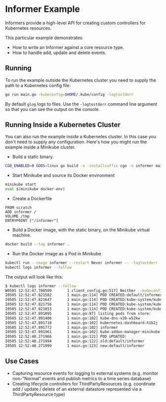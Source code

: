 # Informer Example

Informers provide a high-level API for creating custom controllers for Kubernetes resources.

This particular example demonstrates:

* How to write an Informer against a core resource type.
* How to handle add, update and delete events.

## Running

To run the example outside the Kubernetes cluster you need to supply the path to a Kubernetes config file.

```sh
go run main.go -kubeconfig=$HOME/.kube/config -logtostderr
```

By default `glog` logs to files.
Use the `-logtostderr` command line argument so that you can see the output on the console.

## Running Inside a Kubernetes Cluster

You can also run the example inside a Kubernetes cluster.
In this case you don't need to supply any configuration.
Here's how you might run the example inside a Minikube cluster.

* Build a static binary.

```sh
CGO_ENABLED=0 GOOS=linux go build -a -installsuffix cgo -o informer main.go
```

* Start Minikube and source its Docker environment

```sh
minikube start
eval $(minikube docker-env)
```

* Create a Dockerfile

```
FROM scratch
ADD informer /
VOLUME /tmp
ENTRYPOINT ["/informer"]
```

* Build a Docker image, with the static binary, on the Minikube virtual machine.

```sh
docker build --tag informer .
```

* Run the Docker image as a Pod in Minikube

```sh
kubectl run --image informer --restart Never informer -- -logtostderr
kubectl logs informer --follow
```

The output will look like this:

```sh
$ kubectl logs informer --follow
W0505 12:52:47.788509       1 client_config.go:517] Neither --kubeconfig nor --master was specified.  Using the inClusterConfig.  This might not work.
I0505 12:52:47.821582       1 main.go:114] POD CREATED:default/informer
I0505 12:52:47.821647       1 main.go:114] POD CREATED:kube-system/kube-addon-manager-minikube
I0505 12:52:47.821756       1 main.go:114] POD CREATED:kube-system/kube-dns-v20-w52kw
I0505 12:52:47.821853       1 main.go:114] POD CREATED:kube-system/kubernetes-dashboard-h1b2j
I0505 12:52:47.891095       1 main.go:97] listing pods from store:
I0505 12:52:47.891406       1 main.go:102] kube-dns-v20-w52kw
I0505 12:52:47.891718       1 main.go:102] kubernetes-dashboard-h1b2j
I0505 12:52:47.891772       1 main.go:102] informer
I0505 12:52:47.891961       1 main.go:102] kube-addon-manager-minikube
I0505 12:52:48.271966       1 main.go:121] POD UPDATED:
I0505 12:52:48.271994       1 main.go:122] old:default/informer
I0505 12:52:48.271999       1 main.go:123] new:default/informer
```

## Use Cases

* Capturing resource events for logging to external systems
  (e.g. monitor non-"Normal" events and publish metrics to a time series database)
* Creating lifecycle controllers for ThirdPartyResources
  (e.g. coordinate add / update / delete of an external datastore represented via a ThirdPartyResource type)

